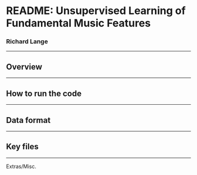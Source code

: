 <link href="style.css" rel="stylesheet"></link>

<div class='center-wrapper'>
<h1>README: Unsupervised Learning of Fundamental Music Features</h1>
<h3>Richard Lange</h3>
</div>

---

Overview
---

---

How to run the code
---

---

Data format
---

---

Key files
---

---

Extras/Misc.

